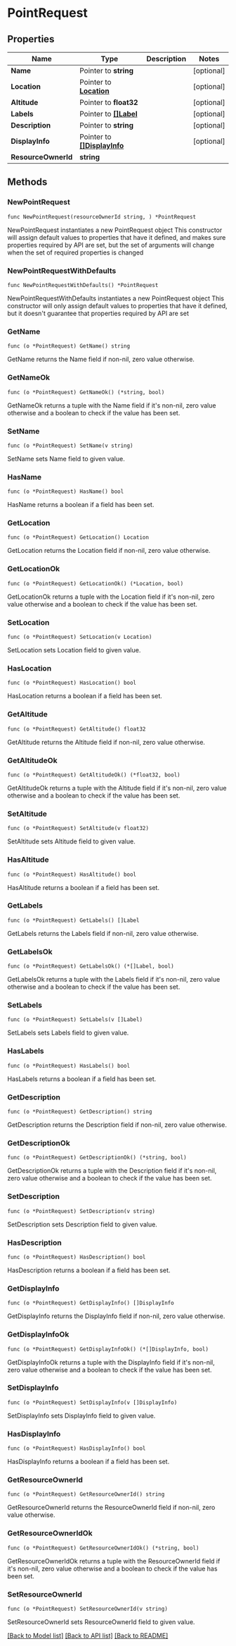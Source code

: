# PointRequest

## Properties

Name | Type | Description | Notes
------------ | ------------- | ------------- | -------------
**Name** | Pointer to **string** |  | [optional] 
**Location** | Pointer to [**Location**](Location.md) |  | [optional] 
**Altitude** | Pointer to **float32** |  | [optional] 
**Labels** | Pointer to [**[]Label**](Label.md) |  | [optional] 
**Description** | Pointer to **string** |  | [optional] 
**DisplayInfo** | Pointer to [**[]DisplayInfo**](DisplayInfo.md) |  | [optional] 
**ResourceOwnerId** | **string** |  | 

## Methods

### NewPointRequest

`func NewPointRequest(resourceOwnerId string, ) *PointRequest`

NewPointRequest instantiates a new PointRequest object
This constructor will assign default values to properties that have it defined,
and makes sure properties required by API are set, but the set of arguments
will change when the set of required properties is changed

### NewPointRequestWithDefaults

`func NewPointRequestWithDefaults() *PointRequest`

NewPointRequestWithDefaults instantiates a new PointRequest object
This constructor will only assign default values to properties that have it defined,
but it doesn't guarantee that properties required by API are set

### GetName

`func (o *PointRequest) GetName() string`

GetName returns the Name field if non-nil, zero value otherwise.

### GetNameOk

`func (o *PointRequest) GetNameOk() (*string, bool)`

GetNameOk returns a tuple with the Name field if it's non-nil, zero value otherwise
and a boolean to check if the value has been set.

### SetName

`func (o *PointRequest) SetName(v string)`

SetName sets Name field to given value.

### HasName

`func (o *PointRequest) HasName() bool`

HasName returns a boolean if a field has been set.

### GetLocation

`func (o *PointRequest) GetLocation() Location`

GetLocation returns the Location field if non-nil, zero value otherwise.

### GetLocationOk

`func (o *PointRequest) GetLocationOk() (*Location, bool)`

GetLocationOk returns a tuple with the Location field if it's non-nil, zero value otherwise
and a boolean to check if the value has been set.

### SetLocation

`func (o *PointRequest) SetLocation(v Location)`

SetLocation sets Location field to given value.

### HasLocation

`func (o *PointRequest) HasLocation() bool`

HasLocation returns a boolean if a field has been set.

### GetAltitude

`func (o *PointRequest) GetAltitude() float32`

GetAltitude returns the Altitude field if non-nil, zero value otherwise.

### GetAltitudeOk

`func (o *PointRequest) GetAltitudeOk() (*float32, bool)`

GetAltitudeOk returns a tuple with the Altitude field if it's non-nil, zero value otherwise
and a boolean to check if the value has been set.

### SetAltitude

`func (o *PointRequest) SetAltitude(v float32)`

SetAltitude sets Altitude field to given value.

### HasAltitude

`func (o *PointRequest) HasAltitude() bool`

HasAltitude returns a boolean if a field has been set.

### GetLabels

`func (o *PointRequest) GetLabels() []Label`

GetLabels returns the Labels field if non-nil, zero value otherwise.

### GetLabelsOk

`func (o *PointRequest) GetLabelsOk() (*[]Label, bool)`

GetLabelsOk returns a tuple with the Labels field if it's non-nil, zero value otherwise
and a boolean to check if the value has been set.

### SetLabels

`func (o *PointRequest) SetLabels(v []Label)`

SetLabels sets Labels field to given value.

### HasLabels

`func (o *PointRequest) HasLabels() bool`

HasLabels returns a boolean if a field has been set.

### GetDescription

`func (o *PointRequest) GetDescription() string`

GetDescription returns the Description field if non-nil, zero value otherwise.

### GetDescriptionOk

`func (o *PointRequest) GetDescriptionOk() (*string, bool)`

GetDescriptionOk returns a tuple with the Description field if it's non-nil, zero value otherwise
and a boolean to check if the value has been set.

### SetDescription

`func (o *PointRequest) SetDescription(v string)`

SetDescription sets Description field to given value.

### HasDescription

`func (o *PointRequest) HasDescription() bool`

HasDescription returns a boolean if a field has been set.

### GetDisplayInfo

`func (o *PointRequest) GetDisplayInfo() []DisplayInfo`

GetDisplayInfo returns the DisplayInfo field if non-nil, zero value otherwise.

### GetDisplayInfoOk

`func (o *PointRequest) GetDisplayInfoOk() (*[]DisplayInfo, bool)`

GetDisplayInfoOk returns a tuple with the DisplayInfo field if it's non-nil, zero value otherwise
and a boolean to check if the value has been set.

### SetDisplayInfo

`func (o *PointRequest) SetDisplayInfo(v []DisplayInfo)`

SetDisplayInfo sets DisplayInfo field to given value.

### HasDisplayInfo

`func (o *PointRequest) HasDisplayInfo() bool`

HasDisplayInfo returns a boolean if a field has been set.

### GetResourceOwnerId

`func (o *PointRequest) GetResourceOwnerId() string`

GetResourceOwnerId returns the ResourceOwnerId field if non-nil, zero value otherwise.

### GetResourceOwnerIdOk

`func (o *PointRequest) GetResourceOwnerIdOk() (*string, bool)`

GetResourceOwnerIdOk returns a tuple with the ResourceOwnerId field if it's non-nil, zero value otherwise
and a boolean to check if the value has been set.

### SetResourceOwnerId

`func (o *PointRequest) SetResourceOwnerId(v string)`

SetResourceOwnerId sets ResourceOwnerId field to given value.



[[Back to Model list]](../README.md#documentation-for-models) [[Back to API list]](../README.md#documentation-for-api-endpoints) [[Back to README]](../README.md)


